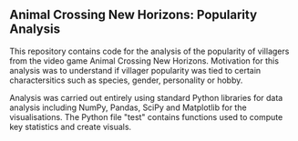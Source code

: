 ## Animal Crossing New Horizons: Popularity Analysis

This repository contains code for the analysis of the popularity of villagers from the video game Animal Crossing New Horizons. Motivation for this analysis was to understand if villager popularity was tied to certain charactersitics such as species, gender, personality or hobby. 

Analysis was carried out entirely using standard Python libraries for data analysis including NumPy, Pandas, SciPy and Matplotlib for the visualisations. The Python file "test" contains functions used to compute key statistics and create visuals. 
